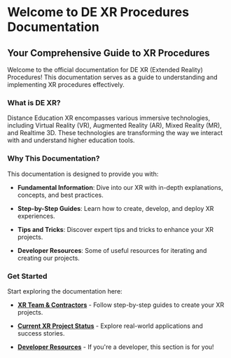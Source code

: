 # Welcome to DE XR Procedures Documentation

## Your Comprehensive Guide to XR Procedures

Welcome to the official documentation for DE XR (Extended Reality) Procedures! This documentation serves as a guide 
to understanding and implementing XR procedures effectively.

### What is DE XR?

Distance Education XR encompasses various immersive technologies, including Virtual Reality (VR), 
Augmented Reality (AR), Mixed Reality (MR), and Realtime 3D. These technologies are transforming the 
way we interact with and understand higher education tools.

### Why This Documentation?

This documentation is designed to provide you with:

- **Fundamental Information**: Dive into our XR with in-depth explanations, concepts, and best practices.

- **Step-by-Step Guides**: Learn how to create, develop, and deploy XR experiences.

- **Tips and Tricks**: Discover expert tips and tricks to enhance your XR projects.

- **Developer Resources**: Some of useful resources for iterating and creating our projects.
### Get Started

Start exploring the documentation here:

- [**XR Team & Contractors**](xru-team.md) - Follow step-by-step guides to create your XR projects.

- [**Current XR Project Status**](https://docs.google.com/document/d/1sccKxk_w2VjEw5NSbB-1gVX8SwpX8ypIZ2pzDYU5EcU/edit?usp=sharing) - Explore real-world applications and success stories.

- [**Developer Resources**](https://google.com) - If you're a developer, this section is for you!